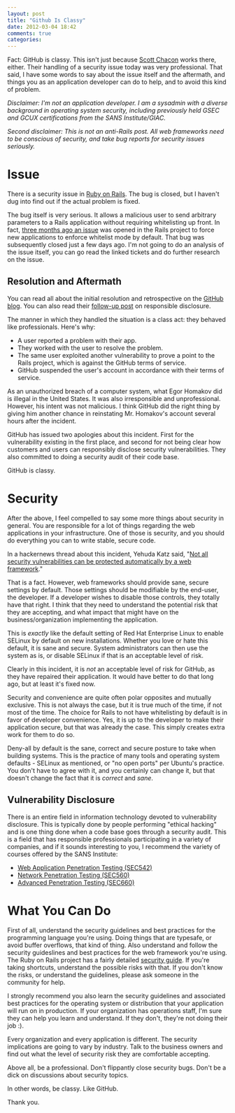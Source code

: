 ```yaml
---
layout: post
title: "Github Is Classy"
date: 2012-03-04 18:42
comments: true
categories:
---
```


Fact: GitHub is classy. This isn't just because
[Scott Chacon](https://github.com/schacon) works there, either. Their
handling of a security issue today was very professional. That said, I
have some words to say about the issue itself and the aftermath, and
things you as an application developer can do to help, and to avoid
this kind of problem.

*Disclaimer: I'm not an application developer. I am a sysadmin with a
 diverse background in operating system security, including previously
 held GSEC and GCUX certifications from the SANS Institute/GIAC.*

*Second disclaimer: This is not an anti-Rails post. All web frameworks
 need to be conscious of security, and take bug reports for security
 issues seriously.*

Issue
=====

There is a security issue in
[Ruby on Rails](https://github.com/rails/rails/issues/5228). The bug
is closed, but I haven't dug into find out if the actual problem is
fixed.

The bug itself is very serious. It allows a malicious user to send
arbitrary parameters to a Rails application without requiring
whitelisting up front. In fact,
[three months ago an issue](https://github.com/rails/rails/pull/4062)
was opened in the Rails project to force new applications to enforce
whitelist mode by default. That bug was subsequently closed just a few
days ago. I'm not going to do an analysis of the issue itself, you can go
read the linked tickets and do further research on the issue.

Resolution and Aftermath
------------------------

You can read all about the initial resolution and retrospective on the
[GitHub blog](https://github.com/blog/1068-public-key-security-vulnerability-and-mitigation).
You can also read their
[follow-up post](https://github.com/blog/1069-responsible-disclosure-policy)
on responsible disclosure.

The manner in which they handled the situation is a class act: they
behaved like professionals. Here's why:

* A user reported a problem with their app.
* They worked with the user to resolve the problem.
* The same user exploited another vulnerability to prove a point to
  the Rails project, which is against the GitHub terms of service.
* GitHub suspended the user's account in accordance with their terms
  of service.

As an unauthorized breach of a computer system, what Egor Homakov did
is illegal in the United States. It was also irresponsible and
unprofessional. However, his intent was not malicious. I think GitHub
did the right thing by giving him another chance in reinstating
Mr. Homakov's account several hours after the incident.

GitHub has issued two apologies about this incident. First for the
vulnerability existing in the first place, and second for not being
clear how customers and users can responsibly disclose security
vulnerabilities. They also committed to doing a security audit of
their code base.

GitHub is classy.

Security
========

After the above, I feel compelled to say some more things about
security in general. You are responsible for a lot of things regarding
the web applications in your infrastructure. One of those is security,
and you should do everything you can to write stable, secure code.

In a hackernews thread about this incident, Yehuda Katz said,
"[Not all security vulnerabilities can be protected automatically by a web framework](http://news.ycombinator.com/item?id=3664334)."

That is a fact. However, web frameworks should provide sane, secure
settings by default. Those settings should be modifiable by the
end-user, the developer. If a developer wishes to disable those
controls, they totally have that right. I think that they need to
understand the potential risk that they are accepting, and what impact
that might have on the business/organization implementing the
application.

This is *exactly* like the default setting of Red Hat Enterprise Linux
to enable SELinux by default on new installations. Whether you love or
hate this default, it is sane and secure. System administrators can
then use the system as is, or disable SELinux if that is an acceptable
level of risk.

Clearly in this incident, it is *not* an acceptable level of risk for
GitHub, as they have repaired their application. It would have better
to do that long ago, but at least it's fixed now.

Security and convenience are quite often polar opposites and mutually
exclusive. This is not always the case, but it is true much of the
time, if not most of the time. The choice for Rails to not have
whitelisting by default is in favor of developer convenience. Yes, it
is up to the developer to make their application secure, but that was
already the case. This simply creates extra work for them to do so.

Deny-all by default is the sane, correct and secure posture to take
when building systems. This is the practice of many tools and
operating system defaults - SELinux as mentioned, or "no open ports"
per Ubuntu's practice. You don't have to agree with it, and you
certainly can change it, but that doesn't change the fact that it is
*correct* and *sane*.

Vulnerability Disclosure
------------------------

There is an entire field in information technology devoted to
vulnerability disclosure. This is typically done by people performing
"ethical hacking" and is one thing done when a code base goes through
a security audit. This is a field that has responsible professionals
participating in a variety of companies, and if it sounds interesting
to you, I recommend the variety of courses offered by the SANS
Institute:

* [Web Application Penetration Testing (SEC542)](https://www.sans.org/security-training/web-app-penetration-testing-ethical-hacking-942-mid)
* [Network Penetration Testing (SEC560)](https://www.sans.org/security-training/network-penetration-testing-ethical-hacking-937-mid)
* [Advanced Penetration Testing (SEC660)](https://www.sans.org/security-training/advanced-penetration-testing-exploits-ethical-hacking-1517-mid)

What You Can Do
===============

First of all, understand the security guidelines and best practices
for the programming language you're using. Doing things that are
typesafe, or avoid buffer overflows, that kind of thing. Also
understand and follow the security guideslines and best practices for
the web framework you're using. The Ruby on Rails project has a fairly
detailed
[security guide](http://guides.rubyonrails.org/security.html). If
you're taking shortcuts, understand the possible risks with that. If
you don't know the risks, or understand the guidelines, please ask
someone in the community for help.

I strongly recommend you also learn the security guidelines and
associated best practices for the operating system or distribution
that your application will run on in production. If your organization
has operations staff, I'm sure they can help you learn and understand.
If they don't, they're not doing their job :).

Every organization and every application is different. The security
implications are going to vary by industry. Talk to the business
owners and find out what the level of security risk they are
comfortable accepting.

Above all, be a professional. Don't flippantly close security bugs.
Don't be a dick on discussions about security topics.

In other words, be classy. Like GitHub.

Thank you.
